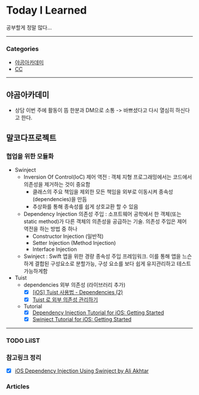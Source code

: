 # Today I Learned
공부할게 정말 많다... 

---

### Categories
- [야곰아카데미](#야곰아카데미)
- [CC](#말코다프로젝트)

---

## 야곰아카데미
* 상담
이번 주에 활동이 뜸 한분과 DM으로 소통 -> 바쁘셨다고 다시 열심히 하신다고 한다.

## 말코다프로젝트
### 협업을 위한 모듈화
* Swinject
    * Inversion Of Control(IoC) 제어 역전
        : 객체 지형 프로그래밍에서는 코드에서 의존성을 제거하는 것이 중요함  
        - 클래스의 주요 책임을 제외한 모든 책임을 외부로 이동시켜 종속성(dependencies)을 만듬
        - 추상화를 통해 종속성를 쉽게 상호교환 할 수 있음
    * Dependency Injection 의존성 주입
        : 소프트웨어 공학에서 한 객체(또는 static method)가 다른 객체의 의존성을 공급하는 기술. 의존성 주입은 제어 역전을 하는 방법 중 하나
        - Constructor Injection (일반적)
        - Setter Injection (Method Injection)
        - Interface Injection
    * Swinject
        : Swift 앱을 위한 경량 종속성 주입 프레임워크. 이를 통해 앱을 느슨하게 결합된 구성요소로 분할가능, 구성 요소를 보다 쉽게 유지관리하고 테스트 가능하게함
* Tuist
    * dependencies 외부 의존성 (라이브러리 추가)
        - [x] [[iOS] Tuist 사용법 - Dependencies (2)](https://baechukim.tistory.com/99)
        - [x] [Tuist 로 외부 의존성 관리하기](https://okanghoon.medium.com/tuist-%EB%A1%9C-%EC%99%B8%EB%B6%80-%EC%9D%98%EC%A1%B4%EC%84%B1-%EA%B4%80%EB%A6%AC%ED%95%98%EA%B8%B0-85609e70133c)
    * Tutorial
        - [x] [Dependency Injection Tutorial for iOS: Getting Started](https://www.raywenderlich.com/14223279-dependency-injection-tutorial-for-ios-getting-started) 
        - [x] [Swinject Tutorial for iOS: Getting Started](https://www.raywenderlich.com/17-swinject-tutorial-for-ios-getting-started) 

---

### TODO LiIST

### 참고링크 정리
- [x] [iOS Dependency Injection Using Swinject by Ali Akhtar](https://medium.com/flawless-app-stories/ios-dependency-injection-using-swinject-9c4ceff99e41)

### Articles
